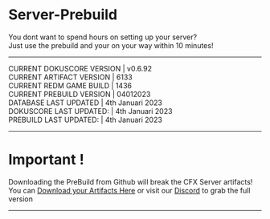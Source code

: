 # Server-Prebuild
You dont want to spend hours on setting up your server? <br>
Just use the prebuild and your on your way within 10 minutes!<br>

----
CURRENT DOKUSCORE VERSION  | v0.6.92 <br>
CURRENT ARTIFACT VERSION   | 6133 <br>
CURRENT REDM GAME BUILD    | 1436 <br>
CURRENT PREBUILD VERSION   | 04012023 <br>
DATABASE LAST UPDATED      | 4th Januari 2023 <br>
DOKUSCORE LAST UPDATED:    | 4th Januari 2023 <br>
PREBUILD LAST UPDATED:     | 4th Januari 2023

----
# Important !
Downloading the PreBuild from Github will break the CFX Server artifacts! <br>
You can [Download your Artifacts Here](https://runtime.fivem.net/artifacts/fivem/build_server_windows/master/) or visit our [Discord](https://discord.io/DokusCore) to grab the full version

----
